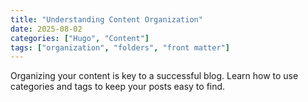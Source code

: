 ```yaml
---
title: "Understanding Content Organization"
date: 2025-08-02
categories: ["Hugo", "Content"]
tags: ["organization", "folders", "front matter"]
---
```


Organizing your content is key to a successful blog. Learn how to use categories and tags to keep your posts easy to find.